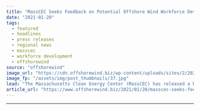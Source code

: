 ```yaml
---
title: "MassCEC Seeks Feedback on Potential Offshore Wind Workforce Development Solicitation"
date: "2021-01-20"
tags: 
  - featured
  - headlines
  - press releases
  - regional news
  - masscec
  - workforce development
  - offshorewind
source: "offshorewind"
image_url: "https://cdn.offshorewind.biz/wp-content/uploads/sites/2/2021/01/20091008/MassCEC-Seeks-Feedback-on-Potential-Offshore-Wind-Workforce-Development-Solicitation.jpg"
image_fp: "/assets/img/post_thumbnails/37.jpg"
lead: "The Massachusetts Clean Energy Center (MassCEC) has released a Notice of Intent for a solicitation that,"
article_url: "https://www.offshorewind.biz/2021/01/20/masscec-seeks-feedback-on-potential-offshore-wind-workforce-development-solicitation/"
---
```


---
